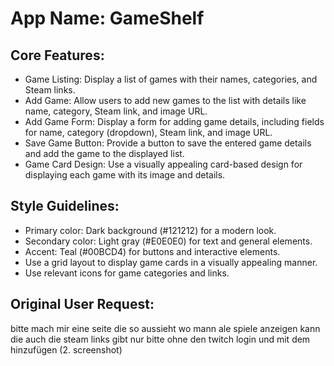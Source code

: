 # **App Name**: GameShelf

## Core Features:

- Game Listing: Display a list of games with their names, categories, and Steam links.
- Add Game: Allow users to add new games to the list with details like name, category, Steam link, and image URL.
- Add Game Form: Display a form for adding game details, including fields for name, category (dropdown), Steam link, and image URL.
- Save Game Button: Provide a button to save the entered game details and add the game to the displayed list.
- Game Card Design: Use a visually appealing card-based design for displaying each game with its image and details.

## Style Guidelines:

- Primary color: Dark background (#121212) for a modern look.
- Secondary color: Light gray (#E0E0E0) for text and general elements.
- Accent: Teal (#00BCD4) for buttons and interactive elements.
- Use a grid layout to display game cards in a visually appealing manner.
- Use relevant icons for game categories and links.

## Original User Request:
bitte mach mir eine seite die so aussieht wo mann ale spiele anzeigen kann die auch die steam links gibt nur bitte ohne den twitch login und mit dem hinzufügen (2. screenshot)
  